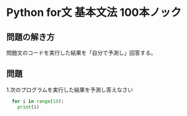 # Python for文 基本文法 100本ノック


## 問題の解き方
  問題文のコードを実行した結果を「自分で予測し」回答する。
  
## 問題
1.次のプログラムを実行した結果を予測し答えなさい
  ```python
    for i in range(10):
      print(i)
  ```


